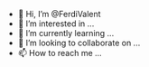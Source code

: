 - 👋 Hi, I’m @FerdiValent
- 👀 I’m interested in ...
- 🌱 I’m currently learning ...
- 💞️ I’m looking to collaborate on ...
- 📫 How to reach me ...

<!---
FerdiValent/FerdiValent is a ✨ special ✨ repository because its `README.md` (this file) appears on your GitHub profile.
You can click the Preview link to take a look at your changes.
--->
